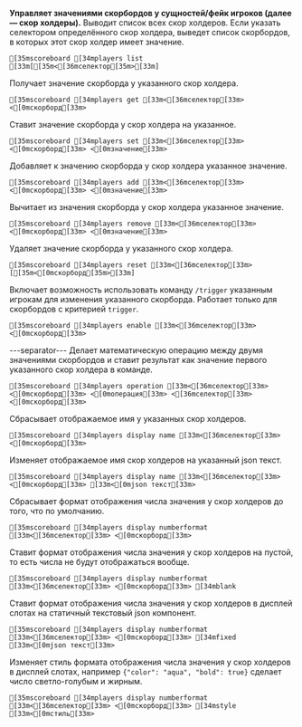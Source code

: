 **Управляет значениями скорбордов у сущностей/фейк игроков (далее — скор холдеры).**
Выводит список всех скор холдеров. Если указать селектором определённого скор холдера, выведет список скорбордов, в которых этот скор холдер имеет значение.
```ansi
[35mscoreboard [34mplayers list [33m[[35m<[36mселектор[35m>[33m]
```
Получает значение скорборда у указанного скор холдера.
```ansi
[35mscoreboard [34mplayers get [33m<[36mселектор[33m> <[0mскорборд[33m>
```
Ставит значение скорборда у скор холдера на указанное.
```ansi
[35mscoreboard [34mplayers set [33m<[36mселектор[33m> <[0mскорборд[33m> <[0mзначение[33m>
```
Добавляет к значению скорборда у скор холдера указанное значение.
```ansi
[35mscoreboard [34mplayers add [33m<[36mселектор[33m> <[0mскорборд[33m> <[0mзначение[33m>
```
Вычитает из значения скорборда у скор холдера указанное значение.
```ansi
[35mscoreboard [34mplayers remove [33m<[36mселектор[33m> <[0mскорборд[33m> <[0mзначение[33m>
```
Удаляет значение скорборда у указанного скор холдера.
```ansi
[35mscoreboard [34mplayers reset [33m<[36mселектор[33m> [[35m<[0mскорборд[35m>[33m]
```
Включает возможность использовать команду `/trigger` указанным игрокам для изменения указанного скорборда. Работает только для скорбордов с критерией `trigger`.
```ansi
[35mscoreboard [34mplayers enable [33m<[36mселектор[33m> <[0mскорборд[33m>
```
---separator---
Делает математическую операцию между двумя значениями скорбордов и ставит результат как значение первого указанного скор холдера в команде.
```ansi
[35mscoreboard [34mplayers operation [33m<[36mселектор[33m> <[0mскорборд[33m> <[0mоперация[33m> <[36mселектор[33m> <[0mскорборд[33m>
```
Сбрасывает отображаемое имя у указанных скор холдеров.
```ansi
[35mscoreboard [34mplayers display name [33m<[36mселектор[33m> <[0mскорборд[33m>
```
Изменяет отображаемое имя скор холдеров на указанный json текст.
```ansi
[35mscoreboard [34mplayers display name [33m<[36mселектор[33m> <[0mскорборд[33m> [33m<[0mjson текст[33m>
```
Сбрасывает формат отображения числа значения у скор холдеров до того, что по умолчанию. 
```ansi
[35mscoreboard [34mplayers display numberformat [33m<[36mселектор[33m> <[0mскорборд[33m>
```
Ставит формат отображения числа значения у скор холдеров на пустой, то есть числа не будут отображаться вообще.
```ansi
[35mscoreboard [34mplayers display numberformat [33m<[36mселектор[33m> <[0mскорборд[33m> [34mblank
```
Ставит формат отображения числа значения у скор холдеров в дисплей слотах на статичный текстовый json компонент.
```ansi
[35mscoreboard [34mplayers display numberformat [33m<[36mселектор[33m> <[0mскорборд[33m> [34mfixed [33m<[0mjson текст[33m>
```
Изменяет стиль формата отображения числа значения у скор холдеров в дисплей слотах, например `{"color": "aqua", "bold": true}` сделает число светло-голубым и жирным.
```ansi
[35mscoreboard [34mplayers display numberformat [33m<[36mселектор[33m> <[0mскорборд[33m> [34mstyle [33m<[0mстиль[33m>
```